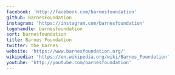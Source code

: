 ```yaml
---
facebook: 'http://facebook.com/barnesfoundation'
github: BarnesFoundation
instagram: 'https://instagram.com/barnesfoundation'
logohandle: barnesfoundation
sort: barnesfoundation
title: Barnes Foundation
twitter: the_barnes
website: 'https://www.barnesfoundation.org/'
wikipedia: 'https://en.wikipedia.org/wiki/Barnes_Foundation'
youtube: 'http://youtube.com/barnesfoundation'
---
```

